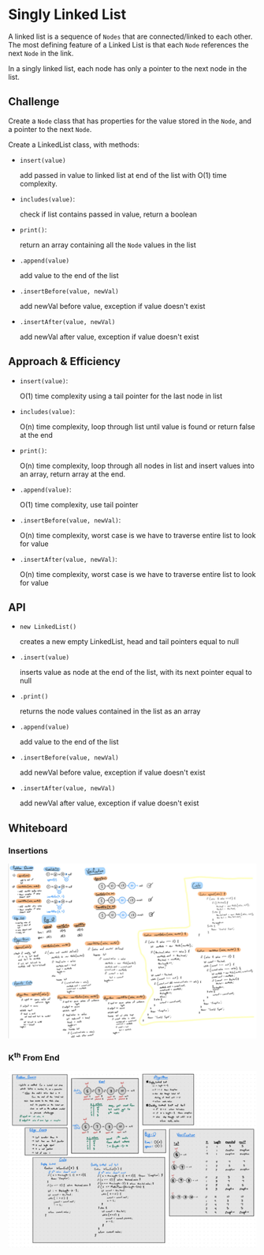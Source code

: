 # Singly Linked List

A linked list is a sequence of `Nodes` that are connected/linked to each other. The most defining feature of a Linked List is that each `Node` references the next `Node` in the link.

In a singly linked list, each node has only a pointer to the next node in the list.

## Challenge
Create a `Node` class that has properties for the value stored in the `Node`, and a pointer to the next `Node`.

Create a LinkedList class, with methods:

 * `insert(value)`

    add passed in value to linked list at end of the list with O(1) time complexity.

 * `includes(value)`:

    check if list contains passed in value, return a boolean

 * `print()`:

    return an array containing all the `Node` values in the list

* `.append(value)`

    add value to the end of the list

* `.insertBefore(value, newVal)`

    add newVal before value, exception if value doesn't exist

* `.insertAfter(value, newVal)`

    add newVal after value, exception if value doesn't exist
    

## Approach & Efficiency

* `insert(value)`: 

    O(1) time complexity using a tail pointer for the last node in list

* `includes(value)`:

    O(n) time complexity, loop through list until value is found or return false at the end

* `print()`:

    O(n) time complexity, loop through all nodes in list and insert values into an array, return array at the end.

* `.append(value)`:

    O(1) time complexity, use tail pointer

* `.insertBefore(value, newVal)`:

    O(n) time complexity, worst case is we have to traverse entire list to look for value

* `.insertAfter(value, newVal)`:

    O(n) time complexity, worst case is we have to traverse entire list to look for value

## API
<!-- Description of each method publicly available to your Linked List -->

* `new LinkedList()`

    creates a new empty LinkedList, head and tail pointers equal to null

* `.insert(value)`

    inserts value as node at the end of the list, with its next pointer equal to null

* `.print()`

    returns the node values contained in the list as an array

* `.append(value)`

    add value to the end of the list

* `.insertBefore(value, newVal)`

    add newVal before value, exception if value doesn't exist

* `.insertAfter(value, newVal)`

    add newVal after value, exception if value doesn't exist

## Whiteboard

### Insertions
![Insertions Whiteboard](./assets/insertions.jpeg)

### K<sup>th</sup> From End
![Kth From The End](./assets/k-from-end.jpeg)
